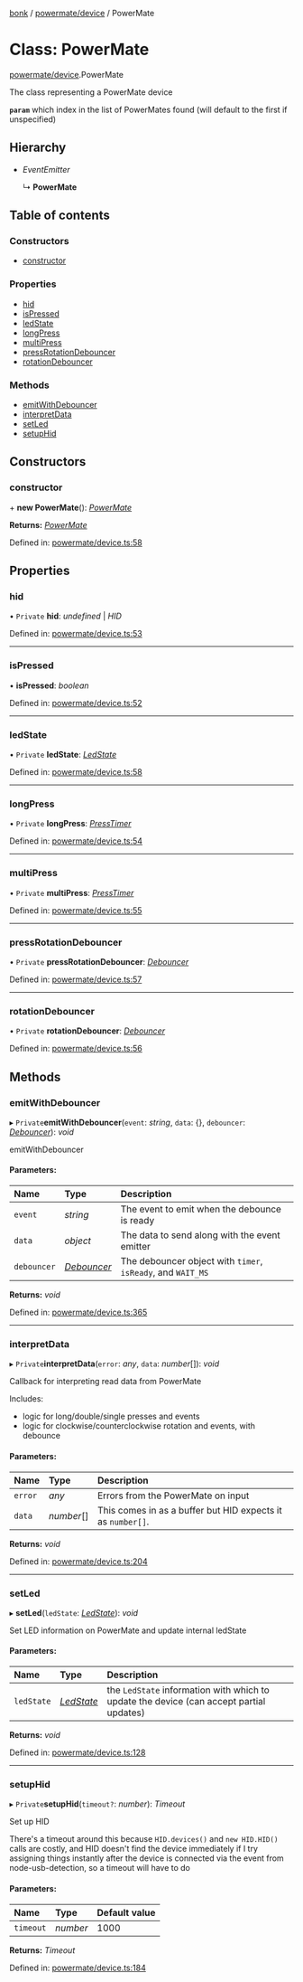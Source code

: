 [bonk](../README.md) / [powermate/device](../modules/powermate_device.md) / PowerMate

# Class: PowerMate

[powermate/device](../modules/powermate_device.md).PowerMate

The class representing a PowerMate device

**`param`** which index in the list of PowerMates found (will default to the first if unspecified)

## Hierarchy

* *EventEmitter*

  ↳ **PowerMate**

## Table of contents

### Constructors

- [constructor](powermate_device.powermate.md#constructor)

### Properties

- [hid](powermate_device.powermate.md#hid)
- [isPressed](powermate_device.powermate.md#ispressed)
- [ledState](powermate_device.powermate.md#ledstate)
- [longPress](powermate_device.powermate.md#longpress)
- [multiPress](powermate_device.powermate.md#multipress)
- [pressRotationDebouncer](powermate_device.powermate.md#pressrotationdebouncer)
- [rotationDebouncer](powermate_device.powermate.md#rotationdebouncer)

### Methods

- [emitWithDebouncer](powermate_device.powermate.md#emitwithdebouncer)
- [interpretData](powermate_device.powermate.md#interpretdata)
- [setLed](powermate_device.powermate.md#setled)
- [setupHid](powermate_device.powermate.md#setuphid)

## Constructors

### constructor

\+ **new PowerMate**(): [*PowerMate*](powermate_device.powermate.md)

**Returns:** [*PowerMate*](powermate_device.powermate.md)

Defined in: [powermate/device.ts:58](https://github.com/expandrew/media-cube/blob/d151821/bonk/src/devices/powermate/device.ts#L58)

## Properties

### hid

• `Private` **hid**: *undefined* \| *HID*

Defined in: [powermate/device.ts:53](https://github.com/expandrew/media-cube/blob/d151821/bonk/src/devices/powermate/device.ts#L53)

___

### isPressed

• **isPressed**: *boolean*

Defined in: [powermate/device.ts:52](https://github.com/expandrew/media-cube/blob/d151821/bonk/src/devices/powermate/device.ts#L52)

___

### ledState

• `Private` **ledState**: [*LedState*](../modules/powermate_device.md#ledstate)

Defined in: [powermate/device.ts:58](https://github.com/expandrew/media-cube/blob/d151821/bonk/src/devices/powermate/device.ts#L58)

___

### longPress

• `Private` **longPress**: [*PressTimer*](../modules/utils.md#presstimer)

Defined in: [powermate/device.ts:54](https://github.com/expandrew/media-cube/blob/d151821/bonk/src/devices/powermate/device.ts#L54)

___

### multiPress

• `Private` **multiPress**: [*PressTimer*](../modules/utils.md#presstimer)

Defined in: [powermate/device.ts:55](https://github.com/expandrew/media-cube/blob/d151821/bonk/src/devices/powermate/device.ts#L55)

___

### pressRotationDebouncer

• `Private` **pressRotationDebouncer**: [*Debouncer*](../modules/utils.md#debouncer)

Defined in: [powermate/device.ts:57](https://github.com/expandrew/media-cube/blob/d151821/bonk/src/devices/powermate/device.ts#L57)

___

### rotationDebouncer

• `Private` **rotationDebouncer**: [*Debouncer*](../modules/utils.md#debouncer)

Defined in: [powermate/device.ts:56](https://github.com/expandrew/media-cube/blob/d151821/bonk/src/devices/powermate/device.ts#L56)

## Methods

### emitWithDebouncer

▸ `Private`**emitWithDebouncer**(`event`: *string*, `data`: {}, `debouncer`: [*Debouncer*](../modules/utils.md#debouncer)): *void*

emitWithDebouncer

#### Parameters:

Name | Type | Description |
:------ | :------ | :------ |
`event` | *string* | The event to emit when the debounce is ready   |
`data` | *object* | The data to send along with the event emitter   |
`debouncer` | [*Debouncer*](../modules/utils.md#debouncer) | The debouncer object with `timer`, `isReady`, and `WAIT_MS`    |

**Returns:** *void*

Defined in: [powermate/device.ts:365](https://github.com/expandrew/media-cube/blob/d151821/bonk/src/devices/powermate/device.ts#L365)

___

### interpretData

▸ `Private`**interpretData**(`error`: *any*, `data`: *number*[]): *void*

Callback for interpreting read data from PowerMate

Includes:
- logic for long/double/single presses and events
- logic for clockwise/counterclockwise rotation and events, with debounce

#### Parameters:

Name | Type | Description |
:------ | :------ | :------ |
`error` | *any* | Errors from the PowerMate on input   |
`data` | *number*[] | This comes in as a buffer but HID expects it as `number[]`.    |

**Returns:** *void*

Defined in: [powermate/device.ts:204](https://github.com/expandrew/media-cube/blob/d151821/bonk/src/devices/powermate/device.ts#L204)

___

### setLed

▸ **setLed**(`ledState`: [*LedState*](../modules/powermate_device.md#ledstate)): *void*

Set LED information on PowerMate and update internal ledState

#### Parameters:

Name | Type | Description |
:------ | :------ | :------ |
`ledState` | [*LedState*](../modules/powermate_device.md#ledstate) | the `LedState` information with which to update the device (can accept partial updates)    |

**Returns:** *void*

Defined in: [powermate/device.ts:128](https://github.com/expandrew/media-cube/blob/d151821/bonk/src/devices/powermate/device.ts#L128)

___

### setupHid

▸ `Private`**setupHid**(`timeout?`: *number*): *Timeout*

Set up HID

There's a timeout around this because `HID.devices()` and `new HID.HID()` calls are costly, and HID doesn't find the device immediately if I try assigning things instantly after the device is connected via the event from node-usb-detection, so a timeout will have to do

#### Parameters:

Name | Type | Default value |
:------ | :------ | :------ |
`timeout` | *number* | 1000 |

**Returns:** *Timeout*

Defined in: [powermate/device.ts:184](https://github.com/expandrew/media-cube/blob/d151821/bonk/src/devices/powermate/device.ts#L184)
